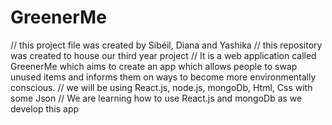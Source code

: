 # GreenerMe
// this project file was created by Sibéil, Diana and Yashika
// this repository was created to house our third year project 
// It is a web application called GreenerMe which aims to create an app which allows people to swap unused items and informs them on ways to become more environmentally conscious.
// we will be using React.js, node.js, mongoDb, Html, Css with some Json 
// We are learning how to use React.js and mongoDb as we develop this app 
